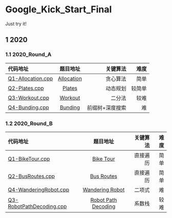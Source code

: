 # Google_Kick_Start_Final

Just try it!

## 1 2020

### 1.1 2020_Round_A

| 代码地址                                                                       |                                                               题目地址                                                               |        关键算法 |   难度 |
| :----------------------------------------------------------------------------- | :----------------------------------------------------------------------------------------------------------------------------------: | --------------: | -----: |
| <a href="2020_Round_A/Q1-Allocation.cpp" target="_blank">Q1-Allocation.cpp</a> | <a href="https://codingcompetitions.withgoogle.com/kickstart/round/000000000019ffc7/00000000001d3f56" target="_blank">Allocation</a> |        贪心算法 |   简单 |
| <a href="2020_Round_A/Q2-Plates.cpp" target="_blank">Q2-Plates.cpp</a>         |   <a href="https://codingcompetitions.withgoogle.com/kickstart/round/000000000019ffc7/00000000001d40bb" target="_blank">Plates</a>   |        动态规划 | 较简单 |
| <a href="2020_Round_A/Q3-Workout.cpp" target="_blank">Q3-Workout.cpp</a>       |  <a href="https://codingcompetitions.withgoogle.com/kickstart/round/000000000019ffc7/00000000001d3f5b" target="_blank">Workout</a>   |          二分法 |   较难 |
| <a href="2020_Round_A/Q4-Bunding.cpp" target="_blank">Q4-Bunding.cpp</a>       |  <a href="https://codingcompetitions.withgoogle.com/kickstart/round/000000000019ffc7/00000000001d3ff3" target="_blank">Bunding</a>   | 前缀树+深度搜索 |     难 |

### 1.2 2020_Round_B

| 代码地址                                                                                     |                                                                   题目地址                                                                    | 关键算法 | 难度 |
| :------------------------------------------------------------------------------------------- | :-------------------------------------------------------------------------------------------------------------------------------------------: | -------: | ---: |
| <a href="2020_Round_B/Q1-BikeTour.cpp" target="_blank">Q1-BikeTour.cpp</a>                   |      <a href="https://codingcompetitions.withgoogle.com/kickstart/round/000000000019ffc8/00000000002d82e6" target="_blank">Bike Tour</a>      | 直接遍历 | 简单 |
| <a href="2020_Round_B/Q2-BusRoutes.cpp" target="_blank">Q2-BusRoutes.cpp</a>                 |     <a href="https://codingcompetitions.withgoogle.com/kickstart/round/000000000019ffc8/00000000002d83bf" target="_blank">Bus Routes</a>      | 直接遍历 | 简单 |
| <a href="2020_Round_B/Q4-WanderingRobot.cpp" target="_blank">Q4-WanderingRobot.cpp</a>       |   <a href="https://codingcompetitions.withgoogle.com/kickstart/round/000000000019ffc8/00000000002d8565" target="_blank">Wandering Robot</a>   |   二项式 |   难 |
| <a href="2020_Round_B/Q3-RobotPathDecoding.cpp" target="_blank">Q3-RobotPathDecoding.cpp</a> | <a href="https://codingcompetitions.withgoogle.com/kickstart/round/000000000019ffc8/00000000002d83dc" target="_blank">Robot Path Decoding</a> |   系数栈 | 较难 |

